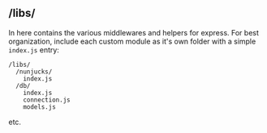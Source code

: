 ## /libs/

In here contains the various middlewares and helpers for express. For best organization, include each custom module as it's own folder with a simple `index.js` entry:

```
/libs/
  /nunjucks/
    index.js
  /db/
    index.js
    connection.js
    models.js
```

etc.